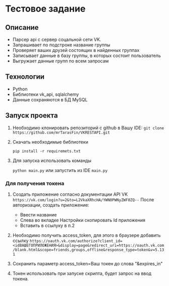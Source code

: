 # Тестовое задание

## Описание

* Парсер api с сервер соцальной сети VK.
* Запрашивает по подстроке название группы
* Проверяет ваших друзей состоящих в найденных группах
* Записывает данные в базу группы, в которых состоит пользователь
* Выгружает данные групп по всем запросам

## Технологии

* Python
* Библиотеки vk_api, sqlalchemy
* Данные сохраняются в БД MySQL

## Запуск проекта

1. Необходимо клонировать репозиторий с github в Вашу IDE:
    `git clone https://github.com/mrTarasFin/VKRESTAPI.git`

2. Скачать необходимые библиотеки

    `pip install -r requiremets.txt`

3. Для запуска использовать команды

    `python main.py` или запустить из IDE `main.py`

### Для получения токена

1. Создать приложение согласно документации API VK
`https://vk.com/login?u=2&to=L2VkaXRhcHA/YWN0PWNyZWF0ZQ--`
После авторизации, создать приложение:
    * Ввести название
    * Слева во вкладке Настройки скопировать Id приложения
    * Вставить в ссылуку в п.2

2. Необходимо получить access_token, для этого в браузере добавить ссылку
`https://oauth.vk.com/authorize?client_id=<idВАШЕГОПРИЛОЖЕНИЯ>&display=page&redirect_uri=https://oauth.vk.com/blank.html&scope=friends,groups,offline&response_type=token&v=5.131`

3. Сохранить параметр access_token=Ваш токен до слова "&expires_in"

4. Токен использовать при запуске скрипта, будет запрос на ввод токена.
